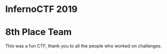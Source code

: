 # InfernoCTF 2019
# 8th Place Team

This was a fun CTF, thank you to all the people who worked on challenges.
